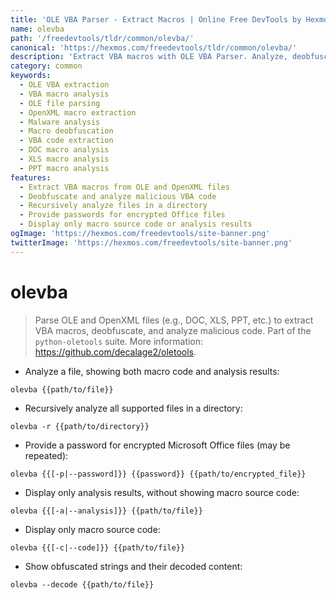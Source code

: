 ```yaml
---
title: 'OLE VBA Parser - Extract Macros | Online Free DevTools by Hexmos'
name: olevba
path: '/freedevtools/tldr/common/olevba/'
canonical: 'https://hexmos.com/freedevtools/tldr/common/olevba/'
description: 'Extract VBA macros with OLE VBA Parser. Analyze, deobfuscate and identify malicious code in OLE and OpenXML files. Free online tool, no registration required.'
category: common
keywords:
  - OLE VBA extraction
  - VBA macro analysis
  - OLE file parsing
  - OpenXML macro extraction
  - Malware analysis
  - Macro deobfuscation
  - VBA code extraction
  - DOC macro analysis
  - XLS macro analysis
  - PPT macro analysis
features:
  - Extract VBA macros from OLE and OpenXML files
  - Deobfuscate and analyze malicious VBA code
  - Recursively analyze files in a directory
  - Provide passwords for encrypted Office files
  - Display only macro source code or analysis results
ogImage: 'https://hexmos.com/freedevtools/site-banner.png'
twitterImage: 'https://hexmos.com/freedevtools/site-banner.png'
---
```


# olevba

> Parse OLE and OpenXML files (e.g., DOC, XLS, PPT, etc.) to extract VBA macros, deobfuscate, and analyze malicious code.
> Part of the `python-oletools` suite.
> More information: <https://github.com/decalage2/oletools>.

- Analyze a file, showing both macro code and analysis results:

`olevba {{path/to/file}}`

- Recursively analyze all supported files in a directory:

`olevba -r {{path/to/directory}}`

- Provide a password for encrypted Microsoft Office files (may be repeated):

`olevba {{[-p|--password]}} {{password}} {{path/to/encrypted_file}}`

- Display only analysis results, without showing macro source code:

`olevba {{[-a|--analysis]}} {{path/to/file}}`

- Display only macro source code:

`olevba {{[-c|--code]}} {{path/to/file}}`

- Show obfuscated strings and their decoded content:

`olevba --decode {{path/to/file}}`
